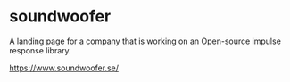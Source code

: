# soundwoofer
A landing page for a company that is working on an Open-source impulse response library.

https://www.soundwoofer.se/


